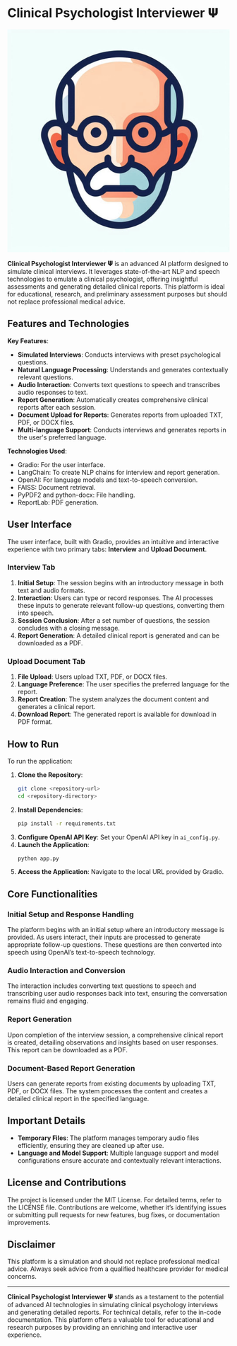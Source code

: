 # Clinical Psychologist Interviewer 𝚿

![Clinical Psychologist Interviewer 𝚿 Icon](appendix/icon.jpeg)

**Clinical Psychologist Interviewer 𝚿** is an advanced AI platform designed to simulate clinical interviews. It leverages state-of-the-art NLP and speech technologies to emulate a clinical psychologist, offering insightful assessments and generating detailed clinical reports. This platform is ideal for educational, research, and preliminary assessment purposes but should not replace professional medical advice.

## Features and Technologies

**Key Features**:
- **Simulated Interviews**: Conducts interviews with preset psychological questions.
- **Natural Language Processing**: Understands and generates contextually relevant questions.
- **Audio Interaction**: Converts text questions to speech and transcribes audio responses to text.
- **Report Generation**: Automatically creates comprehensive clinical reports after each session.
- **Document Upload for Reports**: Generates reports from uploaded TXT, PDF, or DOCX files.
- **Multi-language Support**: Conducts interviews and generates reports in the user's preferred language.

**Technologies Used**:
- Gradio: For the user interface.
- LangChain: To create NLP chains for interview and report generation.
- OpenAI: For language models and text-to-speech conversion.
- FAISS: Document retrieval.
- PyPDF2 and python-docx: File handling.
- ReportLab: PDF generation.

## User Interface

The user interface, built with Gradio, provides an intuitive and interactive experience with two primary tabs: **Interview** and **Upload Document**.

### Interview Tab

1. **Initial Setup**: The session begins with an introductory message in both text and audio formats.
2. **Interaction**: Users can type or record responses. The AI processes these inputs to generate relevant follow-up questions, converting them into speech.
3. **Session Conclusion**: After a set number of questions, the session concludes with a closing message.
4. **Report Generation**: A detailed clinical report is generated and can be downloaded as a PDF.

### Upload Document Tab

1. **File Upload**: Users upload TXT, PDF, or DOCX files.
2. **Language Preference**: The user specifies the preferred language for the report.
3. **Report Creation**: The system analyzes the document content and generates a clinical report.
4. **Download Report**: The generated report is available for download in PDF format.

## How to Run

To run the application:
1. **Clone the Repository**: 
    ```bash
    git clone <repository-url>
    cd <repository-directory>
    ```
2. **Install Dependencies**:
    ```bash
    pip install -r requirements.txt
    ```
3. **Configure OpenAI API Key**:
    Set your OpenAI API key in `ai_config.py`.
4. **Launch the Application**:
    ```bash
    python app.py
    ```
5. **Access the Application**:
    Navigate to the local URL provided by Gradio.

## Core Functionalities

### Initial Setup and Response Handling

The platform begins with an initial setup where an introductory message is provided. As users interact, their inputs are processed to generate appropriate follow-up questions. These questions are then converted into speech using OpenAI’s text-to-speech technology.

### Audio Interaction and Conversion

The interaction includes converting text questions to speech and transcribing user audio responses back into text, ensuring the conversation remains fluid and engaging.

### Report Generation

Upon completion of the interview session, a comprehensive clinical report is created, detailing observations and insights based on user responses. This report can be downloaded as a PDF.

### Document-Based Report Generation

Users can generate reports from existing documents by uploading TXT, PDF, or DOCX files. The system processes the content and creates a detailed clinical report in the specified language.

## Important Details

- **Temporary Files**: The platform manages temporary audio files efficiently, ensuring they are cleaned up after use.
- **Language and Model Support**: Multiple language support and model configurations ensure accurate and contextually relevant interactions.

## License and Contributions

The project is licensed under the MIT License. For detailed terms, refer to the LICENSE file. Contributions are welcome, whether it’s identifying issues or submitting pull requests for new features, bug fixes, or documentation improvements.

## Disclaimer

This platform is a simulation and should not replace professional medical advice. Always seek advice from a qualified healthcare provider for medical concerns.

---

**Clinical Psychologist Interviewer 𝚿** stands as a testament to the potential of advanced AI technologies in simulating clinical psychology interviews and generating detailed reports. For technical details, refer to the in-code documentation. This platform offers a valuable tool for educational and research purposes by providing an enriching and interactive user experience.
